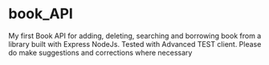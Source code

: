 # book_API
My first Book API for adding, deleting, searching and borrowing book from a library built with Express NodeJs. Tested with Advanced TEST client. Please do make suggestions and corrections where necessary
